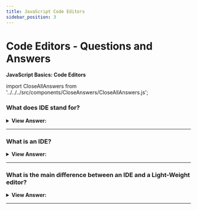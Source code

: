 ```yaml
---
title: JavaScript Code Editors
sidebar_position: 3
---
```


# Code Editors - Questions and Answers

**JavaScript Basics: Code Editors**

<head>
  <title>Code Editors - Frontend Interview Questions & Answers</title>
  <meta charSet="utf-8" />
</head>

import CloseAllAnswers from '../../../src/components/CloseAnswers/CloseAllAnswers.js';

<CloseAllAnswers />

### What does IDE stand for?

<details>
  <summary><strong>View Answer:</strong></summary>
  <div>
  <div><strong>Interview Response:</strong> Integrated Development Environment</div>
  </div>
</details>

---

### What is an IDE?

<details>
  <summary><strong>View Answer:</strong></summary>
  <div>
  <div><strong>Interview Response:</strong> An IDE is a development environment that allows developers to load, save, edit, manage, and delete projects or files written in different programming languages.</div>
  </div>
</details>

---

### What is the main difference between an IDE and a Light-Weight editor?

<details>
  <summary><strong>View Answer:</strong></summary>
  <div>
  <div><strong>Interview Response:</strong> The primary difference between a lightweight editor and an IDE is that an IDE works on a project level. Using a lightweight editor is faster if all we need is one file.</div><br />
  <div><strong>Technical Response:</strong> In contrast to a lightweight editor, an IDE works on the project level, so it loads more data when it starts, analyzes the project structure, if necessary, etc. We can use a lightweight editor if we only need to edit one file.
  </div><br />
  <div><strong>Additional Information:</strong> There is no strict boundary between a lightweight editor and an integrated development environment since lightweight editors often have a wide range of plugins, such as directory-level syntax analyzers and auto-completers.
  </div>
  </div>
</details>

---
